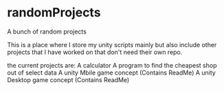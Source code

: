 # randomProjects
A bunch of random projects 

This is a place where I store my unity scripts mainly
but also include other projects that I have worked on
that don't need their own repo.

the current projects are:
A calculator
A program to find the cheapest shop out of select data
A unity Mbile game concept (Contains ReadMe)
A unity Desktop game concept (Contains ReadMe)
